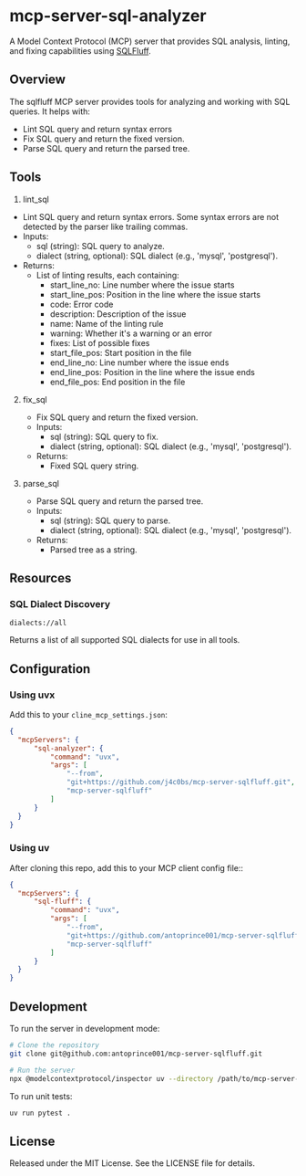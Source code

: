 # mcp-server-sql-analyzer

A Model Context Protocol (MCP) server that provides SQL analysis, linting, and fixing capabilities using [SQLFluff](https://sqlfluff.com/).

## Overview

The sqlfluff MCP server provides tools for analyzing and working with SQL queries. It helps with:

- Lint SQL query and return syntax errors
- Fix SQL query and return the fixed version.
- Parse SQL query and return the parsed tree.

## Tools

1. lint_sql
  - Lint SQL query and return syntax errors. Some syntax errors are not detected by the parser like trailing commas.
  - Inputs:
    - sql (string): SQL query to analyze.
    - dialect (string, optional): SQL dialect (e.g., 'mysql', 'postgresql').
  - Returns: 
    - List of linting results, each containing:
      - start_line_no: Line number where the issue starts
      - start_line_pos: Position in the line where the issue starts
      - code: Error code
      - description: Description of the issue
      - name: Name of the linting rule
      - warning: Whether it's a warning or an error
      - fixes: List of possible fixes
      - start_file_pos: Start position in the file
      - end_line_no: Line number where the issue ends
      - end_line_pos: Position in the line where the issue ends
      - end_file_pos: End position in the file


2. fix_sql
   - Fix SQL query and return the fixed version.
   - Inputs:
     - sql (string): SQL query to fix.
     - dialect (string, optional): SQL dialect (e.g., 'mysql', 'postgresql').
   - Returns:
     - Fixed SQL query string.

3. parse_sql
   - Parse SQL query and return the parsed tree.
   - Inputs:
     - sql (string): SQL query to parse.
     - dialect (string, optional): SQL dialect (e.g., 'mysql', 'postgresql').
   - Returns:
     - Parsed tree as a string.

## Resources

### SQL Dialect Discovery

```
dialects://all
```

Returns a list of all supported SQL dialects for use in all tools.

## Configuration

### Using uvx

Add this to your `cline_mcp_settings.json`:

```json
{
  "mcpServers": {
      "sql-analyzer": {
          "command": "uvx",
          "args": [
              "--from",
              "git+https://github.com/j4c0bs/mcp-server-sqlfluff.git",
              "mcp-server-sqlfluff"
          ]
      }
  }
}
```

### Using uv

After cloning this repo, add this to your MCP client config file::

```json
{
  "mcpServers": {
      "sql-fluff": {
          "command": "uvx",
          "args": [
              "--from",
              "git+https://github.com/antoprince001/mcp-server-sqlfluff.git",
              "mcp-server-sqlfluff"
          ]
      }
  }
}
```

## Development

To run the server in development mode:

```bash
# Clone the repository
git clone git@github.com:antoprince001/mcp-server-sqlfluff.git

# Run the server
npx @modelcontextprotocol/inspector uv --directory /path/to/mcp-server-sqlfluff run mcp-server-sqlfluff
```

To run unit tests:

```bash
uv run pytest .
```

## License

Released under the MIT License. See the LICENSE file for details.

